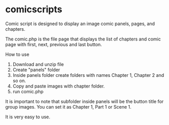 # comicscripts

Comic script is designed to display an image comic panels, pages, and chapters.  

The comic.php is the file page that displays the list of chapters and comic page with first, next, previous and last button.  

How to use
  1. Download and unzip file
  2. Create "panels" folder
  3. Inside panels folder create folders with names Chapter 1, Chapter 2 and so on.
  4. Copy and paste images with chapter folder.
  5. run comic.php
  
It is important to note that subfolder inside panels will be the button title for group images.  You can set it as Chapter 1, Part 1 or Scene 1.

It is very easy to use.  
